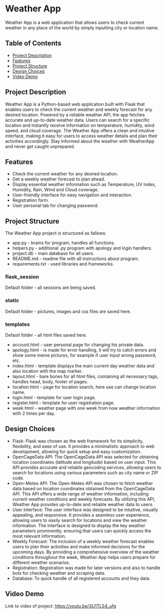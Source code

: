 # Weather App

Weather App is a web application that allows users to check current weather in any place of the world by simply inputting city or location name.

## Table of Contents

- [Project Description](#project-description)
- [Features](#features)
- [Project Structure](#project-structure)
- [Design Choices](#design-choices)
- [Video Demo](#video-demo)


## Project Description

Weather App is a Python-based web application built with Flask that enables users to check the current weather and weekly forecast for any desired location. Powered by a reliable weather API, the app fetches accurate and up-to-date weather data. Users can search for a specific location and instantly receive information on temperature, humidity, wind speed, and cloud coverage. The Weather App offers a clean and intuitive interface, making it easy for users to access weather details and plan their activities accordingly. Stay informed about the weather with WeatherApp and never get caught unprepared.

## Features

- Check the current weather for any desired location.
- Get a weekly weather forecast to plan ahead.
- Display essential weather information such as Temperature, UV index, Humidity, Rain, Wind and Cloud coverage.
- User-friendly interface for easy navigation and interaction.
- Registration form.
- User personal tab for changing password.

## Project Structure

The Weather App project is structured as fallows:

- app.py - brains for program, handles all functions.
- helpers.py - additional .py program with apology and login handlers.
- project.db - main database for all users.
- README.md - readme file with all instructions about program.
- requirements.txt - used libraries and frameworks.

### flask_session
Default folder - all sessions are being saved.

### static
Default folder - pictures, images and css files are saved here.

### templates
Default folder - all html files saved here.
- account.html - user personal page for changing his private data.
- apology.html - is made for error handling, it will try to catch errors and show some meme pictures, for example if user input wrong password, etc.
- index.html - template displays the main current day weather data and also location with the map  marker.
- layout.html - bare bones for all html files, containing all necessary tags, handles head, body, footer of pages.
- location.html - page for location search, here use can change location name.
- login.html - template for user login page.
- register.html - template for user registration page.
- week.html - weather page with one week from now weather information with 2 times per day.



## Design Choices

- Flask: Flask was chosen as the web framework for its simplicity, flexibility, and ease of use. It provides a minimalistic approach to web development, allowing for quick setup and easy customization.
- OpenCageData API: The OpenCageData API was selected for obtaining location coordinates (latitude and longitude) based on user input. This API provides accurate and reliable geocoding services, allowing users to search for locations using various parameters such as city name or ZIP code.
- Open-Meteo API: The Open-Meteo API was chosen to fetch weather data based on location coordinates obtained from the OpenCageData API. This API offers a wide range of weather information, including current weather conditions and weekly forecasts. By utilizing this API, Weather App provides up-to-date and reliable weather data to users.
- User Interface: The user interface was designed to be intuitive, visually appealing, and responsive. It provides a seamless user experience, allowing users to easily search for locations and view the weather information. The interface is designed to display the key weather parameters prominently, ensuring that users can quickly access the most relevant information.
- Weekly Forecast: The inclusion of a weekly weather forecast enables users to plan their activities and make informed decisions for the upcoming days. By providing a comprehensive overview of the weather conditions throughout the week, Weather App helps users prepare for different weather scenarios.
- Registration: Registration was made for later versions and also to handle bots for checking weather and scraping data.
- Database: To quick handle of all registered accounts and they data.

## Video Demo
Link to video of project: <https://youtu.be/3U1TLS4_ufg>